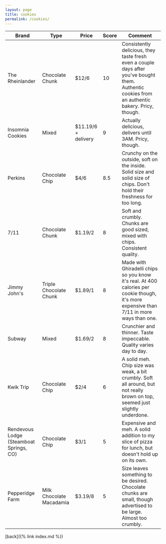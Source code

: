 ```yaml
---
layout: page
title: cookies
permalink: /cookies/
---
```


| Brand                                   | Type                     | Price               | Score | Comment                                                                                                                                          |
|-----------------------------------------|--------------------------|---------------------|-------|--------------------------------------------------------------------------------------------------------------------------------------------------|
| The Rheinlander                         | Chocolate Chunk          | $12/6               | 10    | Consistently delicious, they taste fresh even a couple days after you've bought them. Authentic cookies from an authentic bakery. Pricy, though. |
| Insomnia Cookies                        | Mixed                    | $11.19/6 + delivery | 9     | Actually delicious, delivers until 3AM. Pricy, though.                                                                                           |
| Perkins                                 | Chocolate Chip           | $4/6                | 8.5   | Crunchy on the outside, soft on the inside. Solid size and solid size of chips. Don't hold their freshness for too long.                         |
| 7/11                                    | Chocolate Chunk          | $1.19/2             | 8     | Soft and crumbly. Chunks are good sized, mixed with chips. Consistent quality.                                                                   |
| Jimmy John's                            | Triple Chocolate Chunk   | $1.89/1             | 8     | Made with Ghiradelli chips so you know it's real. At 400 calories per cookie though, it's more expensive than 7/11 in more ways than one.        |
| Subway                                  | Mixed                    | $1.69/2             | 8     | Crunchier and thinner. Taste impeccable. Quality varies day to day.                                                                              |
| Kwik Trip                               | Chocolate Chip           | $2/4                | 6     | A solid meh. Chip size was weak, a bit crumbly. Soft all around, but not really brown on top, seemed just slightly underdone.                    |
| Rendevous Lodge (Steamboat Springs, CO) | Chocolate Chip           | $3/1                | 5     | Expensive and meh. A solid addition to my slice of pizza for lunch, but doesn't hold up on its own.                                              |
| Pepperidge Farm                         | Milk Chocolate Macadamia | $3.19/8             | 5     | Size leaves something to be desired. Chocolate chunks are small, though advertised to be large. Almost too crumbly.                              |


[back]({% link index.md %})